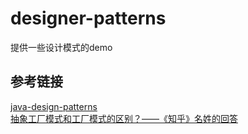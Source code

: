 # designer-patterns
提供一些设计模式的demo
## 参考链接

[java-design-patterns](http://java-design-patterns.com/patterns/)  
[抽象工厂模式和工厂模式的区别？——《知乎》名姓的回答](https://www.zhihu.com/question/20367734#QuestionAnswers-answers)

